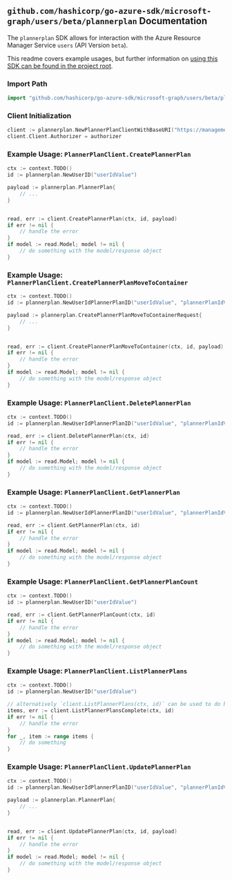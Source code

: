 
## `github.com/hashicorp/go-azure-sdk/microsoft-graph/users/beta/plannerplan` Documentation

The `plannerplan` SDK allows for interaction with the Azure Resource Manager Service `users` (API Version `beta`).

This readme covers example usages, but further information on [using this SDK can be found in the project root](https://github.com/hashicorp/go-azure-sdk/tree/main/docs).

### Import Path

```go
import "github.com/hashicorp/go-azure-sdk/microsoft-graph/users/beta/plannerplan"
```


### Client Initialization

```go
client := plannerplan.NewPlannerPlanClientWithBaseURI("https://management.azure.com")
client.Client.Authorizer = authorizer
```


### Example Usage: `PlannerPlanClient.CreatePlannerPlan`

```go
ctx := context.TODO()
id := plannerplan.NewUserID("userIdValue")

payload := plannerplan.PlannerPlan{
	// ...
}


read, err := client.CreatePlannerPlan(ctx, id, payload)
if err != nil {
	// handle the error
}
if model := read.Model; model != nil {
	// do something with the model/response object
}
```


### Example Usage: `PlannerPlanClient.CreatePlannerPlanMoveToContainer`

```go
ctx := context.TODO()
id := plannerplan.NewUserIdPlannerPlanID("userIdValue", "plannerPlanIdValue")

payload := plannerplan.CreatePlannerPlanMoveToContainerRequest{
	// ...
}


read, err := client.CreatePlannerPlanMoveToContainer(ctx, id, payload)
if err != nil {
	// handle the error
}
if model := read.Model; model != nil {
	// do something with the model/response object
}
```


### Example Usage: `PlannerPlanClient.DeletePlannerPlan`

```go
ctx := context.TODO()
id := plannerplan.NewUserIdPlannerPlanID("userIdValue", "plannerPlanIdValue")

read, err := client.DeletePlannerPlan(ctx, id)
if err != nil {
	// handle the error
}
if model := read.Model; model != nil {
	// do something with the model/response object
}
```


### Example Usage: `PlannerPlanClient.GetPlannerPlan`

```go
ctx := context.TODO()
id := plannerplan.NewUserIdPlannerPlanID("userIdValue", "plannerPlanIdValue")

read, err := client.GetPlannerPlan(ctx, id)
if err != nil {
	// handle the error
}
if model := read.Model; model != nil {
	// do something with the model/response object
}
```


### Example Usage: `PlannerPlanClient.GetPlannerPlanCount`

```go
ctx := context.TODO()
id := plannerplan.NewUserID("userIdValue")

read, err := client.GetPlannerPlanCount(ctx, id)
if err != nil {
	// handle the error
}
if model := read.Model; model != nil {
	// do something with the model/response object
}
```


### Example Usage: `PlannerPlanClient.ListPlannerPlans`

```go
ctx := context.TODO()
id := plannerplan.NewUserID("userIdValue")

// alternatively `client.ListPlannerPlans(ctx, id)` can be used to do batched pagination
items, err := client.ListPlannerPlansComplete(ctx, id)
if err != nil {
	// handle the error
}
for _, item := range items {
	// do something
}
```


### Example Usage: `PlannerPlanClient.UpdatePlannerPlan`

```go
ctx := context.TODO()
id := plannerplan.NewUserIdPlannerPlanID("userIdValue", "plannerPlanIdValue")

payload := plannerplan.PlannerPlan{
	// ...
}


read, err := client.UpdatePlannerPlan(ctx, id, payload)
if err != nil {
	// handle the error
}
if model := read.Model; model != nil {
	// do something with the model/response object
}
```
